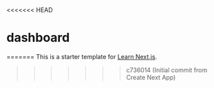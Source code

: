 <<<<<<< HEAD
# dashboard
=======
This is a starter template for [Learn Next.js](https://nextjs.org/learn).
>>>>>>> c736014 (Initial commit from Create Next App)
